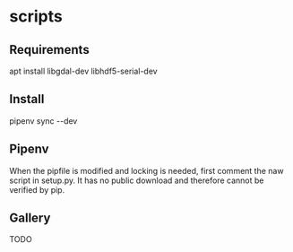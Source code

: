 scripts
=======


Requirements
------------
apt install libgdal-dev libhdf5-serial-dev


Install
-------
pipenv sync --dev


Pipenv
------
When the pipfile is modified and locking is needed, first comment the naw
script in setup.py. It has no public download and therefore cannot be verified
by pip.


Gallery
-------

TODO
